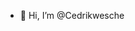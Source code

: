 - 👋 Hi, I’m @Cedrikwesche


<!---
Cedrikwesche/Cedrikwesche is a ✨ special ✨ repository because its `README.md` (this file) appears on your GitHub profile.
You can click the Preview link to take a look at your changes.
--->
